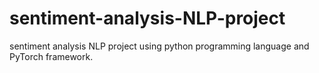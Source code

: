 # sentiment-analysis-NLP-project
sentiment analysis NLP project using python programming language and PyTorch framework. 

